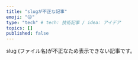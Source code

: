 ```yaml
---
title: "slugが不正な記事"
emoji: "😖"
type: "tech" # tech: 技術記事 / idea: アイデア
topics: []
published: false
---
```


slug (ファイル名)が不正なため表示できない記事です。
